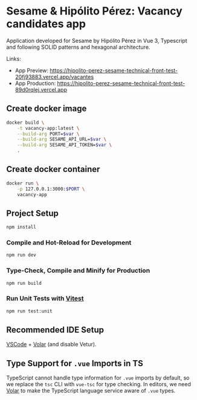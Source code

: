 # Sesame & Hipólito Pérez: Vacancy candidates app

Application developed for Sesame by Hipólito Pérez in Vue 3, Typescript and following SOLID patterns and hexagonal architecture.

Links:
- App Preview: https://hipolito-perez-sesame-technical-front-test-20fj93883.vercel.app/vacantes
- App Production: https://hipolito-perez-sesame-technical-front-test-89d0rqlej.vercel.app

## Create docker image

```sh
docker build \
    -t vacancy-app:latest \
    --build-arg PORT=$var \
    --build-arg SESAME_API_URL=$var \
    --build-arg SESAME_API_TOKEN=$var \
    .
```

## Create docker container

```sh
docker run \
    -p 127.0.0.1:3000:$PORT \
    vacancy-app
```

## Project Setup

```sh
npm install
```

### Compile and Hot-Reload for Development

```sh
npm run dev
```

### Type-Check, Compile and Minify for Production

```sh
npm run build
```

### Run Unit Tests with [Vitest](https://vitest.dev/)

```sh
npm run test:unit
```

## Recommended IDE Setup

[VSCode](https://code.visualstudio.com/) + [Volar](https://marketplace.visualstudio.com/items?itemName=Vue.volar) (and disable Vetur).

## Type Support for `.vue` Imports in TS

TypeScript cannot handle type information for `.vue` imports by default, so we replace the `tsc` CLI with `vue-tsc` for type checking. In editors, we need [Volar](https://marketplace.visualstudio.com/items?itemName=Vue.volar) to make the TypeScript language service aware of `.vue` types.
